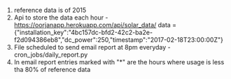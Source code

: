1. reference data is of 2015
2. Api to store the data each hour - https://oorjanapp.herokuapp.com/api/solar_data/
    data = {"installation_key":"4bc157dc-bfd2-42c2-ba2e-f2d094386eb8","dc_power":250,"timestamp":"2017-02-18T23:00:00Z"}
3. File scheduled to send email report at 8pm everyday - 
    cron_jobs/daily_report.py
4. In email report entries marked with "*" are the hours where usage is less tha 80% of reference data
